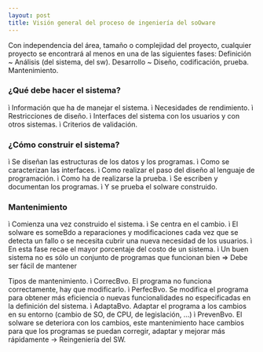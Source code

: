 ```yaml
---
layout: post
title: Visión general del proceso de ingeniería del soOware
---
```

Con independencia del área, tamaño o complejidad del proyecto, cualquier proyecto se encontrará al menos en una de
las siguientes fases:
Definición ~ Análisis (del sistema, del sw).
Desarrollo ~ Diseño, codificación, prueba.
Mantenimiento.

### ¿Qué debe hacer el sistema?
ì Información que ha de manejar el sistema.
ì Necesidades de rendimiento.
ì Restricciones de diseño.
ì Interfaces del sistema con los usuarios y con otros sistemas.
ì Criterios de validación.

### ¿Cómo construir el sistema?
ì Se diseñan las estructuras de los datos y los programas.
ì Como se caracterizan las interfaces.
ì Como realizar el paso del diseño al lenguaje de programación.
ì Como ha de realizarse la prueba.
ì Se escriben y documentan los programas.
ì Y se prueba el soIware construido.

### Mantenimiento
ì Comienza una vez construido el sistema.
ì Se centra en el cambio.
ì El soIware es someBdo a reparaciones y modificaciones cada
vez que se detecta un fallo o se necesita cubrir una nueva
necesidad de los usuarios.
ì En esta fase recae el mayor porcentaje del costo de un sistema.
ì Un buen sistema no es sólo un conjunto de programas que
funcionan bien => Debe ser fácil de mantener

Tipos de mantenimiento.
ì CorrecBvo. El programa no funciona correctamente, hay que
modificarlo.
ì PerfecBvo. Se modifica el programa para obtener más eficiencia o
nuevas funcionalidades no especificadas en la definición del
sistema.
ì AdaptaBvo. Adaptar el programa a los cambios en su entorno
(cambio de SO, de CPU, de legislación, …)
ì PrevenBvo. El soIware se deteriora con los cambios, este
mantenimiento hace cambios para que los programas se puedan
corregir, adaptar y mejorar más rápidamente -> Reingeniería del
SW.
